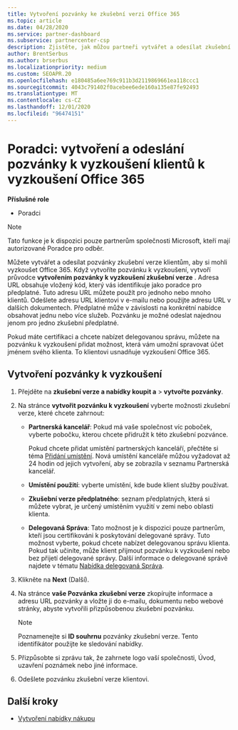```yaml
---
title: Vytvoření pozvánky ke zkušební verzi Office 365
ms.topic: article
ms.date: 04/28/2020
ms.service: partner-dashboard
ms.subservice: partnercenter-csp
description: Zjistěte, jak můžou partneři vytvářet a odesílat zkušební pozvánky pro klienty a vyzkoušet si Office 365. Partneři jsou mnohem oprávněným poradcem pro odběr.
author: BrentSerbus
ms.author: brserbus
ms.localizationpriority: medium
ms.custom: SEOAPR.20
ms.openlocfilehash: e180485a6ee769c911b3d2119869661ea118ccc1
ms.sourcegitcommit: 4043c791402f0acebee6ede160a135e87fe92493
ms.translationtype: MT
ms.contentlocale: cs-CZ
ms.lasthandoff: 12/01/2020
ms.locfileid: "96474151"
---
```

# <a name="advisors-create-and-send-a-trial-invitation-for-clients-to-try-office-365"></a>Poradci: vytvoření a odeslání pozvánky k vyzkoušení klientů k vyzkoušení Office 365


**Příslušné role**

- Poradci

> [!NOTE]
> Tato funkce je k dispozici pouze partnerům společnosti Microsoft, kteří mají autorizované Poradce pro odběr.

Můžete vytvářet a odesílat pozvánky zkušební verze klientům, aby si mohli vyzkoušet Office 365. Když vytvoříte pozvánku k vyzkoušení, vytvoří průvodce **vytvořením pozvánky k vyzkoušení zkušební verze** . Adresa URL obsahuje vložený kód, který vás identifikuje jako poradce pro předplatné. Tuto adresu URL můžete použít pro jednoho nebo mnoho klientů. Odešlete adresu URL klientovi v e-mailu nebo použijte adresu URL v dalších dokumentech. Předplatné může v závislosti na konkrétní nabídce obsahovat jednu nebo více služeb. Pozvánku je možné odeslat najednou jenom pro jedno zkušební předplatné.

Pokud máte certifikaci a chcete nabízet delegovanou správu, můžete na pozvánku k vyzkoušení přidat možnost, která vám umožní spravovat účet jménem svého klienta. To klientovi usnadňuje vyzkoušení Office 365.

## <a name="to-create-a-trial-invitation"></a>Vytvoření pozvánky k vyzkoušení

1. Přejděte na **zkušební verze a nabídky koupit a**  >  **vytvořte pozvánky**.

2. Na stránce **vytvořit pozvánku k vyzkoušení** vyberte možnosti zkušební verze, které chcete zahrnout:

    - **Partnerská kancelář**: Pokud má vaše společnost víc poboček, vyberte pobočku, kterou chcete přidružit k této zkušební pozvánce.

        Pokud chcete přidat umístění partnerských kanceláří, přečtěte si téma [Přidání umístění](manage-locations.md). Nová umístění kanceláře můžou vyžadovat až 24 hodin od jejich vytvoření, aby se zobrazila v seznamu Partnerská kancelář.

    - **Umístění použití**: vyberte umístění, kde bude klient služby používat.
    - **Zkušební verze předplatného**: seznam předplatných, která si můžete vybrat, je určený umístěním využití v zemi nebo oblasti klienta.
    - **Delegovaná Správa**: Tato možnost je k dispozici pouze partnerům, kteří jsou certifikováni k poskytování delegované správy. Tuto možnost vyberte, pokud chcete nabízet delegovanou správu klienta. Pokud tak učiníte, může klient přijmout pozvánku k vyzkoušení nebo bez přijetí delegované správy. Další informace o delegované správě najdete v tématu [Nabídka delegovaná Správa](customers-revoke-admin-privileges.md).

3. Klikněte na **Next** (Další).

4. Na stránce **vaše Pozvánka zkušební verze** zkopírujte informace a adresu URL pozvánky a vložte ji do e-mailu, dokumentu nebo webové stránky, abyste vytvořili přizpůsobenou zkušební pozvánku.

    > [!NOTE]
    > Poznamenejte si **ID souhrnu** pozvánky zkušební verze. Tento identifikátor použijte ke sledování nabídky.

5. Přizpůsobte si zprávu tak, že zahrnete logo vaší společnosti, Úvod, uzavření poznámek nebo jiné informace.

6. Odešlete pozvánku zkušební verze klientovi.

## <a name="next-steps"></a>Další kroky

- [Vytvoření nabídky nákupu](advisor-create-a-purchase-offer.md)
